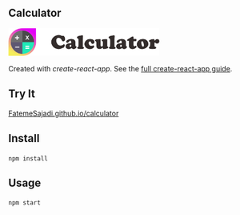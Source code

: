 Calculator
---
<img src="Logotype primary.png" width="60%" height="60%" />

Created with *create-react-app*. See the [full create-react-app guide](https://github.com/facebookincubator/create-react-app/blob/master/packages/react-scripts/template/README.md).



Try It
---

[FatemeSajadi.github.io/calculator](https://FatemeSajadi.github.io/calculator/)



Install
---

`npm install`



Usage
---

`npm start`
